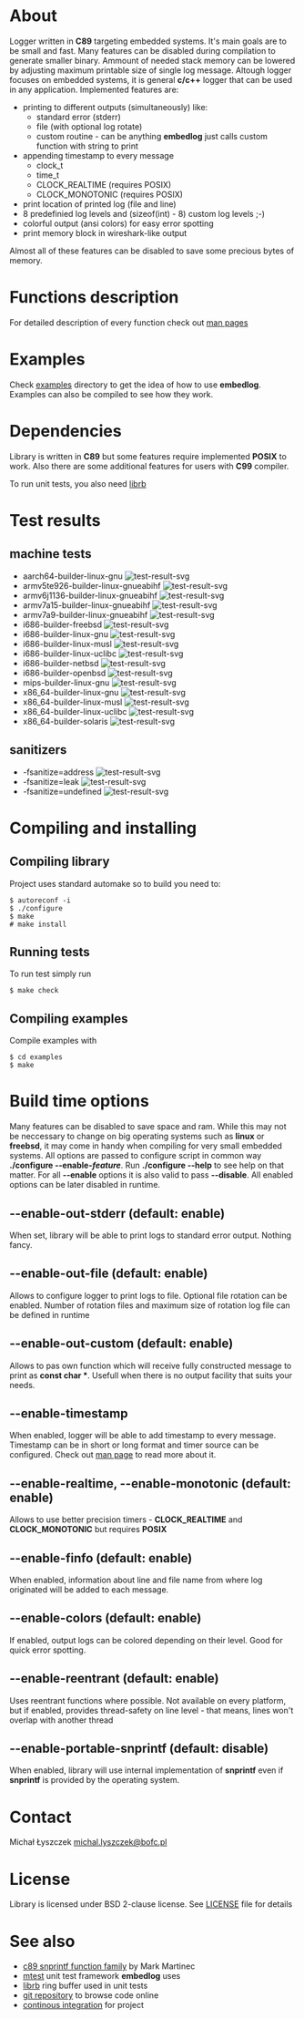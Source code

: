 [kursg-meta]: # (order: 1)

About
=====

Logger written in **C89** targeting embedded systems. It's main goals are to be
small and fast. Many features can be disabled during compilation to generate
smaller binary. Ammount of needed stack memory can be lowered by adjusting
maximum printable size of single log message. Altough logger focuses on embedded
systems, it is general **c/c++** logger that can be used in any application.
Implemented features are:

* printing to different outputs (simultaneously) like:
    * standard error (stderr)
    * file (with optional log rotate)
    * custom routine - can be anything **embedlog** just calls custom function
      with string to print
* appending timestamp to every message
    * clock_t
    * time_t
    * CLOCK_REALTIME (requires POSIX)
    * CLOCK_MONOTONIC (requires POSIX)
* print location of printed log (file and line)
* 8 predefinied log levels and (sizeof(int) - 8) custom log levels ;-)
* colorful output (ansi colors) for easy error spotting
* print memory block in wireshark-like output

Almost all of these features can be disabled to save some precious bytes of
memory.

Functions description
=====================

For detailed description of every function check out
[man pages](http://embedlog.kurwinet.pl/manuals.html)

Examples
========

Check [examples](http://git.kurwinet.pl/embedlog/tree/examples) directory to get
the idea of how to use **embedlog**. Examples can also be compiled to see how
they work.

Dependencies
============

Library is written in **C89** but some features require implemented **POSIX** to
work. Also there are some additional features for users with **C99** compiler.

To run unit tests, you also need [librb](http://librb.kurwinet.pl)

Test results
============

machine tests
-------------

* aarch64-builder-linux-gnu ![test-result-svg][a64lg]
* armv5te926-builder-linux-gnueabihf ![test-result-svg][armv5]
* armv6j1136-builder-linux-gnueabihf ![test-result-svg][armv6]
* armv7a15-builder-linux-gnueabihf ![test-result-svg][armv7a15]
* armv7a9-builder-linux-gnueabihf ![test-result-svg][armv7a9]
* i686-builder-freebsd ![test-result-svg][x32fb]
* i686-builder-linux-gnu ![test-result-svg][x32lg]
* i686-builder-linux-musl ![test-result-svg][x32lm]
* i686-builder-linux-uclibc ![test-result-svg][x32lu]
* i686-builder-netbsd ![test-result-svg][x32nb]
* i686-builder-openbsd ![test-result-svg][x32ob]
* mips-builder-linux-gnu ![test-result-svg][m32lg]
* x86_64-builder-linux-gnu ![test-result-svg][x64lg]
* x86_64-builder-linux-musl ![test-result-svg][x64lm]
* x86_64-builder-linux-uclibc ![test-result-svg][x64lu]
* x86_64-builder-solaris ![test-result-svg][x64ss]

sanitizers
----------

* -fsanitize=address ![test-result-svg][fsan]
* -fsanitize=leak ![test-result-svg][fsleak]
* -fsanitize=undefined ![test-result-svg][fsun]

Compiling and installing
========================

Compiling library
-----------------

Project uses standard automake so to build you need to:

~~~
$ autoreconf -i
$ ./configure
$ make
# make install
~~~

Running tests
-------------

To run test simply run

~~~
$ make check
~~~

Compiling examples
------------------

Compile examples with

~~~
$ cd examples
$ make
~~~

Build time options
==================

Many features can be disabled to save space and ram. While this may not be
neccessary to change on big operating systems such as **linux** or **freebsd**,
it may come in handy when compiling for very small embedded systems. All options
are passed to configure script in common way **./configure --enable-_feature_**.
Run **./configure --help** to see help on that matter. For all **--enable**
options it is also valid to pass **--disable**. All enabled options can be later
disabled in runtime.

--enable-out-stderr (default: enable)
-------------------------------------

When set, library will be able to print logs to standard error output. Nothing
fancy.

--enable-out-file (default: enable)
-----------------------------------

Allows to configure logger to print logs to file. Optional file rotation can be
enabled. Number of rotation files and maximum size of rotation log file can be
defined in runtime

--enable-out-custom (default: enable)
-------------------------------------

Allows to pas own function which will receive fully constructed message to print
as **const char \***. Usefull when there is no output facility that suits your
needs.

--enable-timestamp
------------------

When enabled, logger will be able to add timestamp to every message. Timestamp
can be in short or long format and timer source can be configured. Check out
[man page](http://embedlog.kurwinet.pl/manuals/el_option.3.html) to read more
about it.

--enable-realtime, --enable-monotonic (default: enable)
-------------------------------------------------------

Allows to use better precision timers - **CLOCK_REALTIME** and
**CLOCK_MONOTONIC** but requires **POSIX**


--enable-finfo (default: enable)
--------------------------------

When enabled, information about line and file name from where log originated
will be added to each message.

--enable-colors (default: enable)
---------------------------------

If enabled, output logs can be colored depending on their level. Good for
quick error spotting.

--enable-reentrant (default: enable)
------------------------------------

Uses reentrant functions where possible. Not available on every platform, but
if enabled, provides thread-safety on line level - that means, lines won't
overlap with another thread

--enable-portable-snprintf (default: disable)
---------------------------------------------

When enabled, library will use internal implementation of **snprintf** even if
**snprintf** is provided by the operating system.

Contact
=======

Michał Łyszczek <michal.lyszczek@bofc.pl>

License
=======

Library is licensed under BSD 2-clause license. See
[LICENSE](http://git.kurwinet.pl/embedlog/tree/LICENSE) file for details

See also
========

* [c89 snprintf function family](https://www.ijs.si/software/snprintf) by
  Mark Martinec
* [mtest](http://mtest.kurwinet.pl) unit test framework **embedlog** uses
* [librb](http://librb.kurwinet.pl) ring buffer used in unit tests
* [git repository](http://git.kurwinet.pl/embedlog) to browse code online
* [continous integration](http://ci.embedlog.kurwinet.pl) for project

[a64lg]: http://ci.embedlog.kurwinet.pl/badges/aarch64-builder-linux-gnu-tests.svg
[armv5]: http://ci.embedlog.kurwinet.pl/badges/armv5te926-builder-linux-gnueabihf-tests.svg
[armv6]: http://ci.embedlog.kurwinet.pl/badges/armv6j1136-builder-linux-gnueabihf-tests.svg
[armv7a15]: http://ci.embedlog.kurwinet.pl/badges/armv7a15-builder-linux-gnueabihf-tests.svg
[armv7a9]: http://ci.embedlog.kurwinet.pl/badges/armv7a9-builder-linux-gnueabihf-tests.svg
[x32fb]: http://ci.embedlog.kurwinet.pl/badges/i686-builder-freebsd-tests.svg
[x32lg]: http://ci.embedlog.kurwinet.pl/badges/i686-builder-linux-gnu-tests.svg
[x32lm]: http://ci.embedlog.kurwinet.pl/badges/i686-builder-linux-musl-tests.svg
[x32lu]: http://ci.embedlog.kurwinet.pl/badges/i686-builder-linux-uclibc-tests.svg
[x32nb]: http://ci.embedlog.kurwinet.pl/badges/i686-builder-netbsd-tests.svg
[x32ob]: http://ci.embedlog.kurwinet.pl/badges/i686-builder-openbsd-tests.svg
[m32lg]: http://ci.embedlog.kurwinet.pl/badges/mips-builder-linux-gnu-tests.svg
[x64lg]: http://ci.embedlog.kurwinet.pl/badges/x86_64-builder-linux-gnu-tests.svg
[x64lm]: http://ci.embedlog.kurwinet.pl/badges/x86_64-builder-linux-musl-tests.svg
[x64lu]: http://ci.embedlog.kurwinet.pl/badges/x86_64-builder-linux-uclibc-tests.svg
[x64ss]: http://ci.embedlog.kurwinet.pl/badges/x86_64-builder-solaris-tests.svg

[fsan]: http://ci.embedlog.kurwinet.pl/badges/fsanitize-address.svg
[fsleak]: http://ci.embedlog.kurwinet.pl/badges/fsanitize-leak.svg
[fsun]: http://ci.embedlog.kurwinet.pl/badges/fsanitize-undefined.svg
